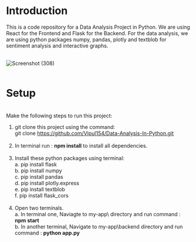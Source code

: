 <h1>Introduction</h1>
This is a code repository for a Data Analysis Project in Python. We are using React for the Frontend and Flask for the Backend. For the data analysis, we are using python packages numpy, pandas, plotly and textblob for sentiment analysis and interactive graphs.
<br><br>

![Screenshot (308)](https://github.com/Vipul154/Data-Analysis-In-Python/assets/117628566/f2cc7e2c-b47e-485c-942e-96195b94d695)
<br><br>
<h1>Setup</h1><br>
Make the following steps to run this project:
<br>

1. git clone this project using the command:
   <br>
   git clone https://github.com/Vipul154/Data-Analysis-In-Python.git
   <br><br>
2. In terminal run : **npm install** to install all dependencies.
   <br><br>
3. Install these python packages using terminal:<br>
   a. pip install flask<br>
   b. pip install numpy<br>
   c. pip install pandas<br>
   d. pip install plotly.express<br>
   e. pip install textblob<br>
   f. pip install flask_cors<br>
   <br>
4. Open two terminals.<br>
   a. In terminal one, Naviagte to my-app\ directory and run command : **npm start**<br>
   b. In another terminal, Navigate to my-app\backend directory and run command : **python app.py**<br>
